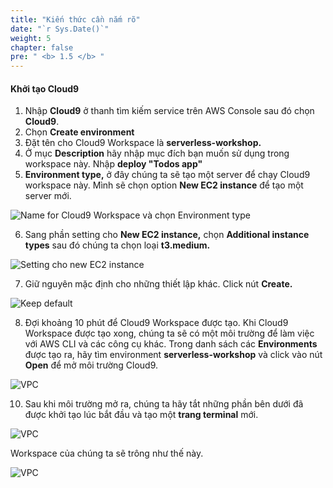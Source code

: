 ```yaml
---
title: "Kiến thức cần nắm rõ"
date: "`r Sys.Date()`"
weight: 5
chapter: false
pre: " <b> 1.5 </b> "
---
```


#### Khởi tạo Cloud9

1. Nhập **Cloud9** ở thanh tìm kiếm service trên AWS Console sau đó chọn **Cloud9**.
2. Chọn **Create environment**
3. Đặt tên cho Cloud9 Workspace là **serverless-workshop.**
4. Ở mục **Description** hãy nhập mục đích bạn muốn sử dụng trong workspace này. Nhập **deploy "Todos app"**
5. **Environment type,** ở đây chúng ta sẽ tạo một server để chạy Cloud9 workspace này. Mình sẽ chọn option **New EC2 instance** để tạo một server mới.

![Name for Cloud9 Workspace và chọn Environment type](/images/2.prerequisite/2.1-createcloud9workspace/2.1-1.png)

6. Sang phần setting cho **New EC2 instance,** chọn **Additional instance types** sau đó chúng ta chọn loại **t3.medium.**

![Setting cho new EC2 instance](/images/2.prerequisite/2.1-createcloud9workspace/2.1-2.png)

7. Giữ nguyên mặc định cho những thiết lập khác. Click nút **Create.**

![Keep default](/images/2.prerequisite/2.1-createcloud9workspace/2.1-3.png)

8. Đợi khoảng 10 phút để Cloud9 Workspace được tạo. Khi Cloud9 Workspace được tạo xong, chúng ta sẽ có một môi trường để làm việc với AWS CLI và các công cụ khác. Trong danh sách các **Environments** được tạo ra, hãy tìm environment **serverless-workshop** và click vào nút **Open** để mở môi trường Cloud9.

![VPC](/images/2.prerequisite/2.1-createcloud9workspace/2.1-4.png)

10. Sau khi môi trường mở ra, chúng ta hãy tắt những phần bên dưới đã được khởi tạo lúc bắt đầu và tạo một **trang terminal** mới.

![VPC](/images/2.prerequisite/2.1-createcloud9workspace/2.1-5.png)

Workspace của chúng ta sẽ trông như thế này.

![VPC](/images/2.prerequisite/2.1-createcloud9workspace/createcloud9-6.png)
